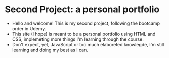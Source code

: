 # Second Project: a personal portfolio

* Hello and welcome! This is my second project, following the bootcamp order in Udemy.
* This site (I hope) is meant to be a personal portfolio using HTML and CSS, implemeting more things I'm learning through the course.
* Don't expect, yet, JavaScript or too much elaboreted knowlegde, I'm still learning and doing my best as I can.